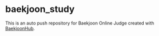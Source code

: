 # baekjoon_study
This is an auto push repository for Baekjoon Online Judge created with [BaekjoonHub](https://github.com/BaekjoonHub/BaekjoonHub).
